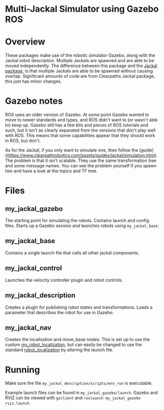 # Multi-Jackal Simulator using Gazebo ROS

# Overview
These packages make use of the robotic simulator Gazebo, along with the Jackal 
robot description. Multiple Jackals are spawned and are able to be moved 
independently. The difference between this package and the [Jackal package](https://github.com/jackal/jackal), 
is that multiple Jackals are able to be spawned without causing overlap. 
Significant amounts of code are from Clearpaths Jackal package, this just has 
minor changes.

# Gazebo notes
ROS uses an older version of Gazebo. At some point Gazebo wanted to move to 
newer standards and types, and ROS didn't want to (or wasn't able to) keep up. 
Gazebo still has a few bits and pieces of ROS tutorials and such, but it isn't 
as clearly separated from the versions that don't play well with ROS. This means 
that some capabilities appear that they should work in ROS, but don't.

As for the Jackal, if you only want to simulate one, then follow the 
[guide]((https://www.clearpathrobotics.com/assets/guides/jackal/simulation.html). 
The problem is that it isn't scalable. They use the same transformation tree and 
some message names. You can see the problem yourself if you spawn two and have a 
look at the topics and TF tree.

# Files
## my_jackal_gazebo
The starting point for simulating the robots. Contains launch and config files.
Starts up a Gazebo session and launches robots using `my_jackal_base`.

## my_jackal_base
Contains a single launch file that calls all other jackal components.

## my_jackal_control
Launches the velocity controller plugin and robot controls.

## my_jackal_description
Creates a plugin for publishing robot states and transformations. Loads a 
parameter that describes the robot for use in Gazebo.

## my_jackal_nav
Creates the localisation and move_base nodes. This is set up to use the custom
[my_robot_localization](https://github.com/Nick-Sullivan/my_robot_localization), 
but can easily be changed to use the standard [robot_localization](http://wiki.ros.org/robot_localization) 
by altering the launch file. 

# Running
Make sure the file `my_jackal_description/scripts/env_run` is executable.

Example launch files can be found in `my_jackal_gazebo/launch`. Gazebo and RVIZ 
can be viewed with `gzclient` and `roslaunch my_jackal_gazebo rviz.launch`.
